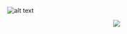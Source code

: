 ![alt text](https://cdn.discordapp.com/attachments/624405523948765184/929258052778086420/highlandslogo2.png)

<p align="center">
  <img src="[![Join our Discord server!](https://invidget.switchblade.xyz/WygcPk4)](http://discord.gg/WygcPk4)" />
</p>


